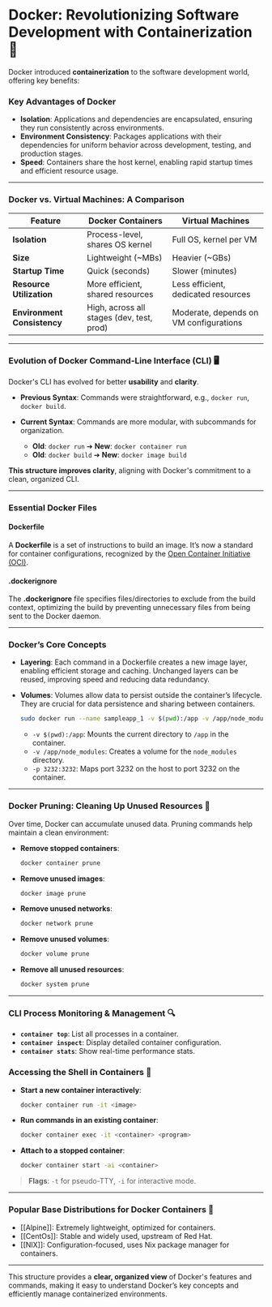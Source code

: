 # Docker: Revolutionizing Software Development with Containerization 🐳

Docker introduced **containerization** to the software development world, offering key benefits:

### Key Advantages of Docker

- **Isolation**: Applications and dependencies are encapsulated, ensuring they run consistently across environments.
- **Environment Consistency**: Packages applications with their dependencies for uniform behavior across development, testing, and production stages.
- **Speed**: Containers share the host kernel, enabling rapid startup times and efficient resource usage.

---

### Docker vs. Virtual Machines: A Comparison

| Feature                  | Docker Containers                           | Virtual Machines            |
|--------------------------|---------------------------------------------|-----------------------------|
| **Isolation**            | Process-level, shares OS kernel            | Full OS, kernel per VM      |
| **Size**                 | Lightweight (~MBs)                         | Heavier (~GBs)              |
| **Startup Time**         | Quick (seconds)                            | Slower (minutes)            |
| **Resource Utilization** | More efficient, shared resources           | Less efficient, dedicated resources |
| **Environment Consistency** | High, across all stages (dev, test, prod) | Moderate, depends on VM configurations |

---

### Evolution of Docker Command-Line Interface (CLI) 🖥️

Docker's CLI has evolved for better **usability** and **clarity**.

- **Previous Syntax**: Commands were straightforward, e.g., `docker run`, `docker build`.
- **Current Syntax**: Commands are more modular, with subcommands for organization.

  - **Old**: `docker run` ➔ **New**: `docker container run`
  - **Old**: `docker build` ➔ **New**: `docker image build`

**This structure improves clarity**, aligning with Docker's commitment to a clean, organized CLI.

---

### Essential Docker Files

#### **Dockerfile**
A **Dockerfile** is a set of instructions to build an image. It’s now a standard for container configurations, recognized by the [Open Container Initiative (OCI)](https://opencontainers.org).

#### **.dockerignore**
The **.dockerignore** file specifies files/directories to exclude from the build context, optimizing the build by preventing unnecessary files from being sent to the Docker daemon.

---

### Docker’s Core Concepts

- **Layering**: Each command in a Dockerfile creates a new image layer, enabling efficient storage and caching. Unchanged layers can be reused, improving speed and reducing data redundancy.
  
- **Volumes**: Volumes allow data to persist outside the container’s lifecycle. They are crucial for data persistence and sharing between containers.

  ```bash
  sudo docker run --name sampleapp_1 -v $(pwd):/app -v /app/node_modules -p 3232:3232 sampleapp
  ```
  - `-v $(pwd):/app`: Mounts the current directory to `/app` in the container.
  - `-v /app/node_modules`: Creates a volume for the `node_modules` directory.
  - `-p 3232:3232`: Maps port 3232 on the host to port 3232 on the container.

---

### Docker Pruning: Cleaning Up Unused Resources 🧹

Over time, Docker can accumulate unused data. Pruning commands help maintain a clean environment:

- **Remove stopped containers**:
  ```bash
  docker container prune
  ```
- **Remove unused images**:
  ```bash
  docker image prune
  ```
- **Remove unused networks**:
  ```bash
  docker network prune
  ```
- **Remove unused volumes**:
  ```bash
  docker volume prune
  ```
- **Remove all unused resources**:
  ```bash
  docker system prune
  ```

---

### CLI Process Monitoring & Management 🔍

- **`container top`**: List all processes in a container.
- **`container inspect`**: Display detailed container configuration.
- **`container stats`**: Show real-time performance stats.

### Accessing the Shell in Containers 🐚

- **Start a new container interactively**:
  ```bash
  docker container run -it <image>
  ```
- **Run commands in an existing container**:
  ```bash
  docker container exec -it <container> <program>
  ```
- **Attach to a stopped container**:
  ```bash
  docker container start -ai <container>
  ```

> **Flags**: `-t` for pseudo-TTY, `-i` for interactive mode.

---

### Popular Base Distributions for Docker Containers 🐧

- [[Alpine]]: Extremely lightweight, optimized for containers.
- [[CentOs]]: Stable and widely used, upstream of Red Hat.
- [[NIX]]: Configuration-focused, uses Nix package manager for containers.

---

This structure provides a **clear, organized view** of Docker's features and commands, making it easy to understand Docker’s key concepts and efficiently manage containerized environments.